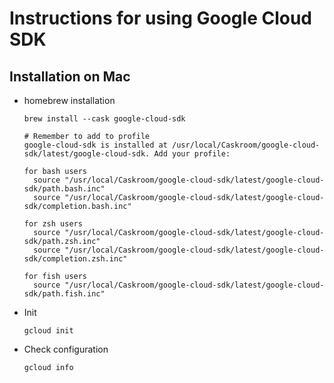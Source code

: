 # Instructions for using Google Cloud SDK
## Installation on Mac
  * homebrew installation 
    ~~~
    brew install --cask google-cloud-sdk
    
    # Remember to add to profile
    google-cloud-sdk is installed at /usr/local/Caskroom/google-cloud-sdk/latest/google-cloud-sdk. Add your profile:

    for bash users
      source "/usr/local/Caskroom/google-cloud-sdk/latest/google-cloud-sdk/path.bash.inc"
      source "/usr/local/Caskroom/google-cloud-sdk/latest/google-cloud-sdk/completion.bash.inc"

    for zsh users
      source "/usr/local/Caskroom/google-cloud-sdk/latest/google-cloud-sdk/path.zsh.inc"
      source "/usr/local/Caskroom/google-cloud-sdk/latest/google-cloud-sdk/completion.zsh.inc"

    for fish users
      source "/usr/local/Caskroom/google-cloud-sdk/latest/google-cloud-sdk/path.fish.inc"
    ~~~
    
  * Init
  
        gcloud init
  
  * Check configuration
  
        gcloud info
